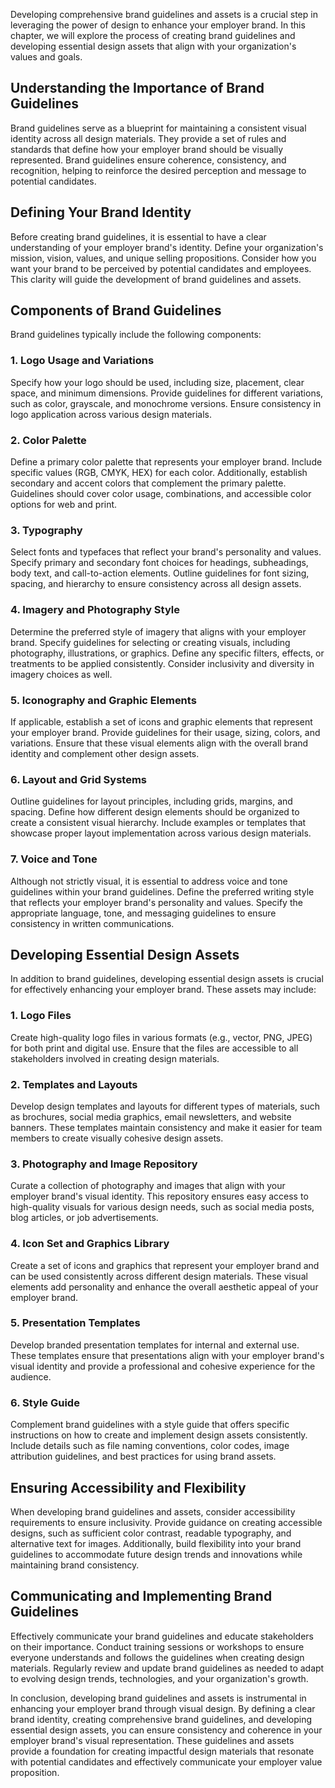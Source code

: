 
Developing comprehensive brand guidelines and assets is a crucial step in leveraging the power of design to enhance your employer brand. In this chapter, we will explore the process of creating brand guidelines and developing essential design assets that align with your organization's values and goals.

Understanding the Importance of Brand Guidelines
------------------------------------------------

Brand guidelines serve as a blueprint for maintaining a consistent visual identity across all design materials. They provide a set of rules and standards that define how your employer brand should be visually represented. Brand guidelines ensure coherence, consistency, and recognition, helping to reinforce the desired perception and message to potential candidates.

Defining Your Brand Identity
----------------------------

Before creating brand guidelines, it is essential to have a clear understanding of your employer brand's identity. Define your organization's mission, vision, values, and unique selling propositions. Consider how you want your brand to be perceived by potential candidates and employees. This clarity will guide the development of brand guidelines and assets.

Components of Brand Guidelines
------------------------------

Brand guidelines typically include the following components:

### 1. Logo Usage and Variations

Specify how your logo should be used, including size, placement, clear space, and minimum dimensions. Provide guidelines for different variations, such as color, grayscale, and monochrome versions. Ensure consistency in logo application across various design materials.

### 2. Color Palette

Define a primary color palette that represents your employer brand. Include specific values (RGB, CMYK, HEX) for each color. Additionally, establish secondary and accent colors that complement the primary palette. Guidelines should cover color usage, combinations, and accessible color options for web and print.

### 3. Typography

Select fonts and typefaces that reflect your brand's personality and values. Specify primary and secondary font choices for headings, subheadings, body text, and call-to-action elements. Outline guidelines for font sizing, spacing, and hierarchy to ensure consistency across all design assets.

### 4. Imagery and Photography Style

Determine the preferred style of imagery that aligns with your employer brand. Specify guidelines for selecting or creating visuals, including photography, illustrations, or graphics. Define any specific filters, effects, or treatments to be applied consistently. Consider inclusivity and diversity in imagery choices as well.

### 5. Iconography and Graphic Elements

If applicable, establish a set of icons and graphic elements that represent your employer brand. Provide guidelines for their usage, sizing, colors, and variations. Ensure that these visual elements align with the overall brand identity and complement other design assets.

### 6. Layout and Grid Systems

Outline guidelines for layout principles, including grids, margins, and spacing. Define how different design elements should be organized to create a consistent visual hierarchy. Include examples or templates that showcase proper layout implementation across various design materials.

### 7. Voice and Tone

Although not strictly visual, it is essential to address voice and tone guidelines within your brand guidelines. Define the preferred writing style that reflects your employer brand's personality and values. Specify the appropriate language, tone, and messaging guidelines to ensure consistency in written communications.

Developing Essential Design Assets
----------------------------------

In addition to brand guidelines, developing essential design assets is crucial for effectively enhancing your employer brand. These assets may include:

### 1. Logo Files

Create high-quality logo files in various formats (e.g., vector, PNG, JPEG) for both print and digital use. Ensure that the files are accessible to all stakeholders involved in creating design materials.

### 2. Templates and Layouts

Develop design templates and layouts for different types of materials, such as brochures, social media graphics, email newsletters, and website banners. These templates maintain consistency and make it easier for team members to create visually cohesive design assets.

### 3. Photography and Image Repository

Curate a collection of photography and images that align with your employer brand's visual identity. This repository ensures easy access to high-quality visuals for various design needs, such as social media posts, blog articles, or job advertisements.

### 4. Icon Set and Graphics Library

Create a set of icons and graphics that represent your employer brand and can be used consistently across different design materials. These visual elements add personality and enhance the overall aesthetic appeal of your employer brand.

### 5. Presentation Templates

Develop branded presentation templates for internal and external use. These templates ensure that presentations align with your employer brand's visual identity and provide a professional and cohesive experience for the audience.

### 6. Style Guide

Complement brand guidelines with a style guide that offers specific instructions on how to create and implement design assets consistently. Include details such as file naming conventions, color codes, image attribution guidelines, and best practices for using brand assets.

Ensuring Accessibility and Flexibility
--------------------------------------

When developing brand guidelines and assets, consider accessibility requirements to ensure inclusivity. Provide guidance on creating accessible designs, such as sufficient color contrast, readable typography, and alternative text for images. Additionally, build flexibility into your brand guidelines to accommodate future design trends and innovations while maintaining brand consistency.

Communicating and Implementing Brand Guidelines
-----------------------------------------------

Effectively communicate your brand guidelines and educate stakeholders on their importance. Conduct training sessions or workshops to ensure everyone understands and follows the guidelines when creating design materials. Regularly review and update brand guidelines as needed to adapt to evolving design trends, technologies, and your organization's growth.

In conclusion, developing brand guidelines and assets is instrumental in enhancing your employer brand through visual design. By defining a clear brand identity, creating comprehensive brand guidelines, and developing essential design assets, you can ensure consistency and coherence in your employer brand's visual representation. These guidelines and assets provide a foundation for creating impactful design materials that resonate with potential candidates and effectively communicate your employer value proposition.
